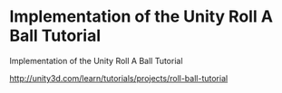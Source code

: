 # Implementation of the Unity Roll A Ball Tutorial

Implementation of the Unity Roll A Ball Tutorial

http://unity3d.com/learn/tutorials/projects/roll-ball-tutorial
